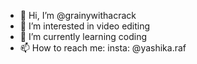 - 👋 Hi, I’m @grainywithacrack
- 👀 I’m interested in video editing
- 🌱 I’m currently learning coding
- 📫 How to reach me: insta: @yashika.raf


<!---
grainywithacrack/grainywithacrack is a ✨ special ✨ repository because its `README.md` (this file) appears on your GitHub profile.
You can click the Preview link to take a look at your changes.
--->
